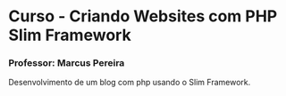 <h1>Curso - Criando Websites com PHP Slim Framework</h1>
<h3>Professor: Marcus Pereira</h3>

<p>Desenvolvimento de um blog com php usando o Slim Framework.</p>